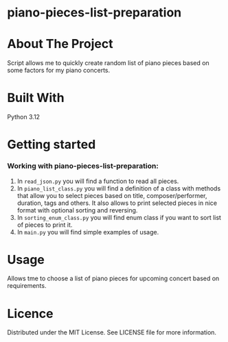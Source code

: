 # piano-pieces-list-preparation

# About The Project
Script allows me to quickly create random list of piano pieces based on some factors for my piano concerts.

# Built With
Python 3.12

# Getting started

### Working with piano-pieces-list-preparation:
1. In `read_json.py` you will find a function to read all pieces.
2. In `piano_list_class.py` you will find a definition of a class with methods that allow you to select pieces based on title, composer/performer, duration, tags and others. It also allows to print selected pieces in nice format with optional sorting and reversing.
3. In `sorting_enum_class.py` you will find enum class if you want to sort list of pieces to print it.
4. In `main.py` you will find simple examples of usage.

# Usage
Allows tme to choose a list of piano pieces for upcoming concert based on requirements.

# Licence
Distributed under the MIT License. See LICENSE file for more information.
